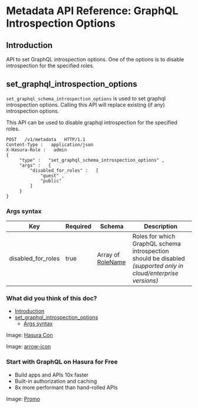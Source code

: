 # Metadata API Reference: GraphQL Introspection Options

## Introduction​

API to set GraphQL introspection options. One of the options is to
disable introspection for the specified roles.

## set_graphql_introspection_options​

 `set_graphql_schema_introspection_options` is used to set graphql
introspection options. Calling this API will replace existing (if any)
introspection options.

This API can be used to disable graphql introspection for the specified roles.

```
POST   /v1/metadata   HTTP/1.1
Content-Type :   application/json
X-Hasura-Role :   admin
{
     "type" :   "set_graphql_schema_introspection_options" ,
     "args" :   {
         "disabled_for_roles" :   [
             "guest" ,
             "public"
         ]
     }
}
```

### Args syntax​

| Key | Required | Schema | Description |
|---|---|---|---|
| disabled_for_roles | true | Array of[ RoleName ](https://hasura.io/docs/latest/api-reference/syntax-defs/#rolename) | Roles for which GraphQL schema introspection should be disabled *(supported only in cloud/enterprise versions)*  |


### What did you think of this doc?

- [ Introduction ](https://hasura.io/docs/latest/api-reference/metadata-api/introspection/#metadata-set-graphql-introspection-options/#introduction)
- [ set_graphql_introspection_options ](https://hasura.io/docs/latest/api-reference/metadata-api/introspection/#metadata-set-graphql-introspection-options/#metadata-set-graphql-introspection-options)
    - [ Args syntax ](https://hasura.io/docs/latest/api-reference/metadata-api/introspection/#metadata-set-graphql-introspection-options/#metadata-set-graphql-schema-introspection-options-syntax)


Image: [ Hasura Con ](https://res.cloudinary.com/dh8fp23nd/image/upload/v1686154570/hasura-con-2023/has-con-light-date_r2a2ud.png)

Image: [ arrow-icon ](https://res.cloudinary.com/dh8fp23nd/image/upload/v1683723549/main-web/chevron-right_ldbi7d.png)

### Start with GraphQL on Hasura for Free

- Build apps and APIs 10x faster
- Built-in authorization and caching
- 8x more performant than hand-rolled APIs


Image: [ Promo ](https://hasura.io/docs/assets/images/hasura-free-ff60e409244e0ea12b5a3045d1a9096b.png)